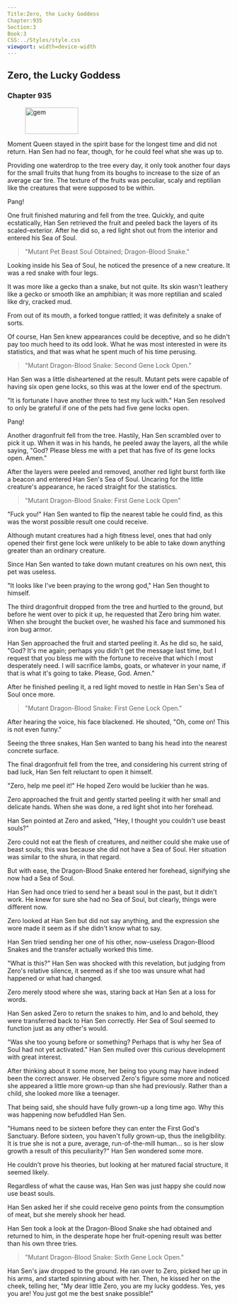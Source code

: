 ```yaml
---
Title:Zero, the Lucky Goddess 
Chapter:935 
Section:3 
Book:3 
CSS:../Styles/style.css 
viewport: width=device-width
---
```

  
## Zero, the Lucky Goddess
### Chapter 935
  
<figure>
	<img src="../Images/gem.gif" alt="gem" id="gem" width="120" height="60" />
</figure>
  

  
Moment Queen stayed in the spirit base for the longest time and did not return. Han Sen had no fear, though, for he could feel what she was up to.

Providing one waterdrop to the tree every day, it only took another four days for the small fruits that hung from its boughs to increase to the size of an average car tire. The texture of the fruits was peculiar, scaly and reptilian like the creatures that were supposed to be within.

Pang!

One fruit finished maturing and fell from the tree. Quickly, and quite ecstatically, Han Sen retrieved the fruit and peeled back the layers of its scaled-exterior. After he did so, a red light shot out from the interior and entered his Sea of Soul.

> "Mutant Pet Beast Soul Obtained; Dragon-Blood Snake."

Looking inside his Sea of Soul, he noticed the presence of a new creature. It was a red snake with four legs.

It was more like a gecko than a snake, but not quite. Its skin wasn't leathery like a gecko or smooth like an amphibian; it was more reptilian and scaled like dry, cracked mud.

From out of its mouth, a forked tongue rattled; it was definitely a snake of sorts.

Of course, Han Sen knew appearances could be deceptive, and so he didn't pay too much heed to its odd look. What he was most interested in were its statistics, and that was what he spent much of his time perusing.

> "Mutant Dragon-Blood Snake: Second Gene Lock Open."

Han Sen was a little disheartened at the result. Mutant pets were capable of having six open gene locks, so this was at the lower end of the spectrum.

"It is fortunate I have another three to test my luck with." Han Sen resolved to only be grateful if one of the pets had five gene locks open.

Pang!

Another dragonfruit fell from the tree. Hastily, Han Sen scrambled over to pick it up. When it was in his hands, he peeled away the layers, all the while saying, "God? Please bless me with a pet that has five of its gene locks open. Amen."

After the layers were peeled and removed, another red light burst forth like a beacon and entered Han Sen's Sea of Soul. Uncaring for the little creature's appearance, he raced straight for the statistics.

> "Mutant Dragon-Blood Snake: First Gene Lock Open"

"Fuck you!" Han Sen wanted to flip the nearest table he could find, as this was the worst possible result one could receive.

Although mutant creatures had a high fitness level, ones that had only opened their first gene lock were unlikely to be able to take down anything greater than an ordinary creature.

Since Han Sen wanted to take down mutant creatures on his own next, this pet was useless.

"It looks like I've been praying to the wrong god," Han Sen thought to himself.

The third dragonfruit dropped from the tree and hurtled to the ground, but before he went over to pick it up, he requested that Zero bring him water. When she brought the bucket over, he washed his face and summoned his iron bug armor.

Han Sen approached the fruit and started peeling it. As he did so, he said, "God? It's me again; perhaps you didn't get the message last time, but I request that you bless me with the fortune to receive that which I most desperately need. I will sacrifice lambs, goats, or whatever in your name, if that is what it's going to take. Please, God. Amen."

After he finished peeling it, a red light moved to nestle in Han Sen's Sea of Soul once more.

> "Mutant Dragon-Blood Snake: First Gene Lock Open."

After hearing the voice, his face blackened. He shouted, "Oh, come on! This is not even funny."

Seeing the three snakes, Han Sen wanted to bang his head into the nearest concrete surface.

The final dragonfruit fell from the tree, and considering his current string of bad luck, Han Sen felt reluctant to open it himself.

"Zero, help me peel it!" He hoped Zero would be luckier than he was.

Zero approached the fruit and gently started peeling it with her small and delicate hands. When she was done, a red light shot into her forehead.

Han Sen pointed at Zero and asked, "Hey, I thought you couldn't use beast souls?"

Zero could not eat the flesh of creatures, and neither could she make use of beast souls; this was because she did not have a Sea of Soul. Her situation was similar to the shura, in that regard.

But with ease, the Dragon-Blood Snake entered her forehead, signifying she now had a Sea of Soul.

Han Sen had once tried to send her a beast soul in the past, but it didn't work. He knew for sure she had no Sea of Soul, but clearly, things were different now.

Zero looked at Han Sen but did not say anything, and the expression she wore made it seem as if she didn't know what to say.

Han Sen tried sending her one of his other, now-useless Dragon-Blood Snakes and the transfer actually worked this time.

"What is this?" Han Sen was shocked with this revelation, but judging from Zero's relative silence, it seemed as if she too was unsure what had happened or what had changed.

Zero merely stood where she was, staring back at Han Sen at a loss for words.

Han Sen asked Zero to return the snakes to him, and lo and behold, they were transferred back to Han Sen correctly. Her Sea of Soul seemed to function just as any other's would.

"Was she too young before or something? Perhaps that is why her Sea of Soul had not yet activated." Han Sen mulled over this curious development with great interest.

After thinking about it some more, her being too young may have indeed been the correct answer. He observed Zero's figure some more and noticed she appeared a little more grown-up than she had previously. Rather than a child, she looked more like a teenager.

That being said, she should have fully grown-up a long time ago. Why this was happening now befuddled Han Sen.

"Humans need to be sixteen before they can enter the First God's Sanctuary. Before sixteen, you haven't fully grown-up, thus the ineligibility. It is true she is not a pure, average, run-of-the-mill human... so is her slow growth a result of this peculiarity?" Han Sen wondered some more.

He couldn't prove his theories, but looking at her matured facial structure, it seemed likely.

Regardless of what the cause was, Han Sen was just happy she could now use beast souls.

Han Sen asked her if she could receive geno points from the consumption of meat, but she merely shook her head.

Han Sen took a look at the Dragon-Blood Snake she had obtained and returned to him, in the desperate hope her fruit-opening result was better than his own three tries.

> "Mutant Dragon-Blood Snake: Sixth Gene Lock Open."

Han Sen's jaw dropped to the ground. He ran over to Zero, picked her up in his arms, and started spinning about with her. Then, he kissed her on the cheek, telling her, "My dear little Zero, you are my lucky goddess. Yes, yes you are! You just got me the best snake possible!"